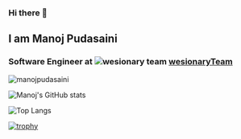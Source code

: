 ### Hi there 👋
## I am Manoj Pudasaini
### Software Engineer at <img src="https://avatars.githubusercontent.com/u/50974738?s=25&v=4" alt="wesionary team"/> [wesionaryTeam](https://github.com/wesionaryTEAM)

<p align="left"> <img src="https://komarev.com/ghpvc/?username=manojpudasaini&label=Profile%20views&color=0e75b6&style=flat" alt="manojpudasaini" /> </p>

<!--
**manojpudasaini/manojpudasaini** is a ✨ _special_ ✨ repository because its `README.md` (this file) appears on your GitHub profile.

Here are some ideas to get you started:

- 🔭 I’m currently working on ...
- 🌱 I’m currently learning ...
- 👯 I’m looking to collaborate on ...
- 🤔 I’m looking for help with ...
- 💬 Ask me about ...
- 📫 How to reach me: ...
- 😄 Pronouns: ...
- ⚡ Fun fact: ...
-->
![Manoj's GitHub stats](https://github-readme-stats.vercel.app/api?username=manojpudasaini&show_icons=true&theme=transparent&rank_icon=github&include_all_commits=true)


![Top Langs](https://github-readme-stats.vercel.app/api/top-langs/?username=anuraghazra&layout=normal&theme=transparent)


[![trophy](https://github-profile-trophy.vercel.app/?username=manojpudasaini&row=2&column=4&theme=onedark)](https://github.com/ryo-ma/github-profile-trophy)

